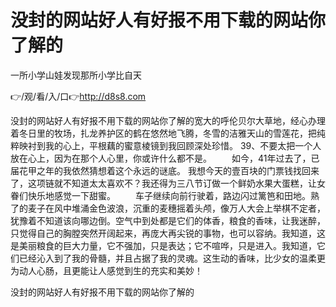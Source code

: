 # 没封的网站好人有好报不用下载的网站你了解的
一所小学山娃发现那所小学比自天

👉/观/看/入/口👉http://d8s8.com

没封的网站好人有好报不用下载的网站你了解的宽大的呼伦贝尔大草地，经心办理着冬日里的牧场，扎龙养护区的鹤在悠然地飞腾，冬雪的洁雅天山的雪莲花，把纯粹映衬到我的心上，平根藕的蜜意棱镜到我回顾深处珍惜。
	39、不要太把一个人放在心上，因为在那个人心里，你或许什么都不是。
　　如今，41年过去了，已届花甲之年的我依然猜想着这个永远的谜底。
我想今天的壹百块的门票钱找回来了，这项链就不知道太太喜欢不？我还得为三八节订做一个鲜奶水果大蛋糕，让女眷们快乐地感觉一下甜蜜。
　　车子继续向前行驶着，路边闪过篱笆和田地。熟了的麦子在风中堆涌金色波浪，沉重的麦穗摇着头颅，像万人大会上举棋不定者，犹豫着不知道该向哪边倒。空气中到处都是它们的体香，粮食的香味，让我迷醉，只觉得自己的胸膛突然开阔起来，再庞大再尖锐的事物，也可以容纳。我知道，这是美丽粮食的巨大力量，它不强加，只是表达；它不喧哗，只是进入。我知道，它们已经沁入到了我的骨髓，并且占据了我的灵魂。这生动的香味，比少女的温柔更为动人心肠，且更能让人感觉到生的充实和美妙！

没封的网站好人有好报不用下载的网站你了解的
